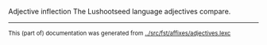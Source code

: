 Adjective inflection
The Lushootseed language adjectives compare.






* * *
<small>This (part of) documentation was generated from [../src/fst/affixes/adjectives.lexc](http://github.com/giellalt/lang-lut/blob/main/../src/fst/affixes/adjectives.lexc)</small>